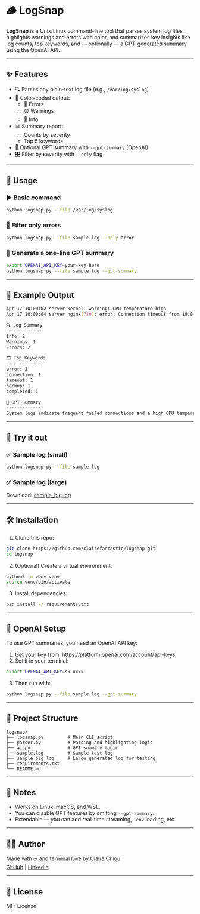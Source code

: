 # 🪵 LogSnap

**LogSnap** is a Unix/Linux command-line tool that parses system log files, highlights warnings and errors with color, and summarizes key insights like log counts, top keywords, and — optionally — a GPT-generated summary using the OpenAI API.

---

## ✨ Features

- 🔍 Parses any plain-text log file (e.g., `/var/log/syslog`)
- 🎨 Color-coded output:
  - 🔴 Errors
  - 🟡 Warnings
  - 🔵 Info
- 📊 Summary report:
  - Counts by severity
  - Top 5 keywords
- 🤖 Optional GPT summary with `--gpt-summary` (OpenAI)
- 🎛 Filter by severity with `--only` flag

---

## 🚀 Usage

### ▶️ Basic command

```bash
python logsnap.py --file /var/log/syslog
```

### 🎯 Filter only errors

```bash
python logsnap.py --file sample.log --only error
```

### 🤖 Generate a one-line GPT summary

```bash
export OPENAI_API_KEY=your-key-here
python logsnap.py --file sample.log --gpt-summary
```

---

## 📂 Example Output

```bash
Apr 17 10:00:02 server kernel: warning: CPU temperature high
Apr 17 10:00:04 server nginx[789]: error: Connection timeout from 10.0.0.5

🔍 Log Summary
--------------
Info: 2
Warnings: 1
Errors: 2

🗂 Top Keywords
--------------
error: 2
connection: 1
timeout: 1
backup: 1
completed: 1

🧠 GPT Summary
--------------
System logs indicate frequent failed connections and a high CPU temperature warning.
```

---

## 🧪 Try it out

### ✅ Sample log (small)

```bash
python logsnap.py --file sample.log
```

### ✅ Sample log (large)

Download: [sample_big.log](./sample_big.log)

---

## 🛠 Installation

1. Clone this repo:

```bash
git clone https://github.com/clairefantastic/logsnap.git
cd logsnap
```

2. (Optional) Create a virtual environment:

```bash
python3 -m venv venv
source venv/bin/activate
```

3. Install dependencies:

```bash
pip install -r requirements.txt
```

---

## 🧠 OpenAI Setup

To use GPT summaries, you need an OpenAI API key:

1. Get your key from: https://platform.openai.com/account/api-keys
2. Set it in your terminal:

```bash
export OPENAI_API_KEY=sk-xxxx
```

3. Then run with:

```bash
python logsnap.py --file sample.log --gpt-summary
```

---

## 📁 Project Structure

```
logsnap/
├── logsnap.py         # Main CLI script
├── parser.py          # Parsing and highlighting logic
├── ai.py              # GPT summary logic
├── sample.log         # Sample test log
├── sample_big.log     # Large generated log for testing
├── requirements.txt
└── README.md
```

---

## 📌 Notes

- Works on Linux, macOS, and WSL.
- You can disable GPT features by omitting `--gpt-summary`.
- Extendable — you can add real-time streaming, `.env` loading, etc.

---

## 🧑‍💻 Author

Made with ☕ and terminal love by Claire Chiou  
[GitHub](https://github.com/clairefantastic) | [LinkedIn](https://linkedin.com/in/yun-ting-chiou)

---

## 📜 License

MIT License
